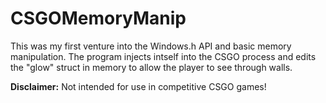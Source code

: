 # CSGOMemoryManip

This was my first venture into the Windows.h API and basic memory manipulation. The program injects intself into the CSGO process and edits the "glow" struct in memory to allow the player to see through walls.

**Disclaimer:** Not intended for use in competitive CSGO games!